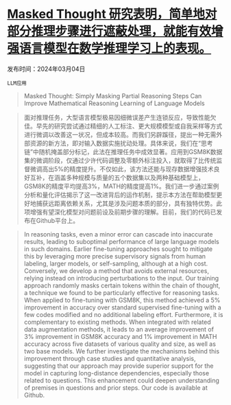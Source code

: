 # [Masked Thought 研究表明，简单地对部分推理步骤进行遮蔽处理，就能有效增强语言模型在数学推理学习上的表现。](https://arxiv.org/abs/2403.02178)

发布时间：2024年03月04日

`LLM应用`

> Masked Thought: Simply Masking Partial Reasoning Steps Can Improve Mathematical Reasoning Learning of Language Models

> 面对推理任务，大型语言模型极易因细微误差产生连锁反应，导致性能欠佳。早先的研究尝试通过精细的人工标注、更大规模模型或自我采样等方式进行微调以改善这一状况，但成本较高。而我们另辟蹊径，提出一种无需外部资源的新方法，即对输入数据实施扰动处理。具体来说，我们在“思考链”中随机掩盖部分标记，此法在推理任务中成效显著。应用到GSM8K数据集的微调阶段，仅通过少许代码调整及零额外标注投入，就取得了比传统监督微调高出5%的精度提升。不仅如此，该方法还能与现存数据增强技术良好互补，在涵盖多种规模与质量的五个数据集以及两种基础模型上，GSM8K的精度平均提高3%，MATH的精度提高1%。我们进一步通过案例分析和量化评估揭示了这一改进背后的运作机制，提示本方法在帮助模型更好地捕获远距离依赖关系，尤其是涉及问题本质的部分，具有独特优势。此项增强有望深化模型对问题前设及前期步骤的理解。目前，我们的代码已发布在Github平台上。

> In reasoning tasks, even a minor error can cascade into inaccurate results, leading to suboptimal performance of large language models in such domains. Earlier fine-tuning approaches sought to mitigate this by leveraging more precise supervisory signals from human labeling, larger models, or self-sampling, although at a high cost. Conversely, we develop a method that avoids external resources, relying instead on introducing perturbations to the input. Our training approach randomly masks certain tokens within the chain of thought, a technique we found to be particularly effective for reasoning tasks. When applied to fine-tuning with GSM8K, this method achieved a 5% improvement in accuracy over standard supervised fine-tuning with a few codes modified and no additional labeling effort. Furthermore, it is complementary to existing methods. When integrated with related data augmentation methods, it leads to an average improvement of 3% improvement in GSM8K accuracy and 1% improvement in MATH accuracy across five datasets of various quality and size, as well as two base models. We further investigate the mechanisms behind this improvement through case studies and quantitative analysis, suggesting that our approach may provide superior support for the model in capturing long-distance dependencies, especially those related to questions. This enhancement could deepen understanding of premises in questions and prior steps. Our code is available at Github.